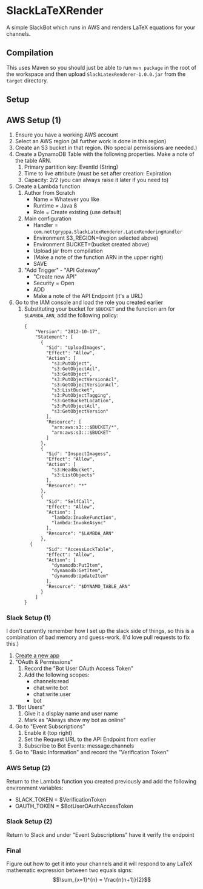 # SlackLaTeXRender
A simple SlackBot which runs in AWS and renders LaTeX equations for your channels.

## Compilation

This uses Maven so you should just be able to run `mvn package` in the root of the workspace and then upload `SlackLatexRenderer-1.0.0.jar` from the `target` directory.

## Setup

## AWS Setup (1)
1. Ensure you have a working AWS account
2. Select an AWS region (all further work is done in this region)
3. Create an S3 bucket in that region. (No special permissions are needed.)
4. Create a DynamoDB Table with the following properties. Make a note of the table ARN.
    1. Primary partition key: EventId (String)
    2. Time to live attribute (must be set after creation: Expiration
    3. Capacity: 2/2 (you can always raise it later if you need to)
5. Create a Lambda function
    1. Author from Scratch
        * Name = Whatever you like
        * Runtime = Java 8
        * Role = Create existing (use default)
    2. Main configuration
        * Handler = `com.nettgryppa.SlackLatexRenderer.LatexRenderingHandler`
        * Environment S3_REGION=(region selected above)
        * Environment BUCKET=(bucket created above)
        * Upload jar from compilation
        * (Make a note of the function ARN in the upper right)
        * SAVE
    3. "Add Trigger" - "API Gateway"
        * "Create new API"
        * Security = Open
        * ADD
        * Make a note of the API Endpoint (it's a URL)
6. Go to the IAM console and load the role you created earlier
    1. Substituting your bucket for `$BUCKET` and the function arn for `$LAMBDA_ARN`, add the following policy:
        ```
        {
            "Version": "2012-10-17",
            "Statement": [
              {
                "Sid": "UploadImages",
                "Effect": "Allow",
                "Action": [
                  "s3:PutObject",
                  "s3:GetObjectAcl",
                  "s3:GetObject",
                  "s3:PutObjectVersionAcl",
                  "s3:GetObjectVersionAcl",
                  "s3:ListBucket",
                  "s3:PutObjectTagging",
                  "s3:GetBucketLocation",
                  "s3:PutObjectAcl",
                  "s3:GetObjectVersion"
                ],
                "Resource": [
                  "arn:aws:s3:::$BUCKET/*",
                  "arn:aws:s3:::$BUCKET"
                ]
              },
              {
                "Sid": "InspectImagess",
                "Effect": "Allow",
                "Action": [
                  "s3:HeadBucket",
                  "s3:ListObjects"
                ],
                "Resource": "*"
              },
              {
                "Sid": "SelfCall",
                "Effect": "Allow",
                "Action": [
                  "lambda:InvokeFunction",
                  "lambda:InvokeAsync"
                ],
                "Resource": "$LAMBDA_ARN"
              },
	      {
                "Sid": "AccessLockTable",
                "Effect": "Allow",
                "Action": [
                  "dynamodb:PutItem",
                  "dynamodb:GetItem",
                  "dynamodb:UpdateItem"
                ],
                "Resource": "$DYNAMO_TABLE_ARN"
              }
            ]
        }
        ```
    
### Slack Setup (1)
I don't currently remember how I set up the slack side of things, so this is a combination of bad memory and guess-work. (I'd love pull requests to fix this.)
1. [Create a new app](https://api.slack.com/apps?new_app=1)
2. "OAuth & Permissions"
    1. Record the "Bot User OAuth Access Token"
    2. Add the following scopes:
        * channels:read 
        * chat:write:bot 
        * chat:write:user
        * bot
3. "Bot Users"
    1. Give it a display name and user name
    2. Mark as "Always show my bot as online"
4. Go to "Event Subscriptions"
    1. Enable it (top right)
    2. Set the Request URL to the API Endpoint from earlier
    2. Subscribe to Bot Events: message.channels
5. Go to "Basic Information" and record the "Verification Token"

### AWS Setup (2)
Return to the Lambda function you created previously and add the following environment variables:
* SLACK_TOKEN = $VerificationToken
* OAUTH_TOKEN = $BotUserOAuthAccessToken

### Slack Setup (2)
Return to Slack and under "Event Subscriptions" have it verify the endpoint

### Final
Figure out how to get it into your channels and it will respond to any LaTeX mathematic expression between two equals signs:
    $$\sum_{x=1}^{n} = \frac{n(n+1)}{2}$$
    
